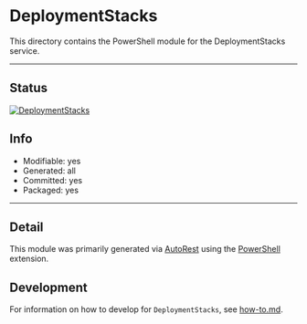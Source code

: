 <!-- region Generated -->
# DeploymentStacks
This directory contains the PowerShell module for the DeploymentStacks service.

---
## Status
[![DeploymentStacks](https://img.shields.io/powershellgallery/v/DeploymentStacks.svg?style=flat-square&label=DeploymentStacks "DeploymentStacks")](https://www.powershellgallery.com/packages/DeploymentStacks/)

## Info
- Modifiable: yes
- Generated: all
- Committed: yes
- Packaged: yes

---
## Detail
This module was primarily generated via [AutoRest](https://github.com/Azure/autorest) using the [PowerShell](https://github.com/Azure/autorest.powershell) extension.

## Development
For information on how to develop for `DeploymentStacks`, see [how-to.md](how-to.md).
<!-- endregion -->
